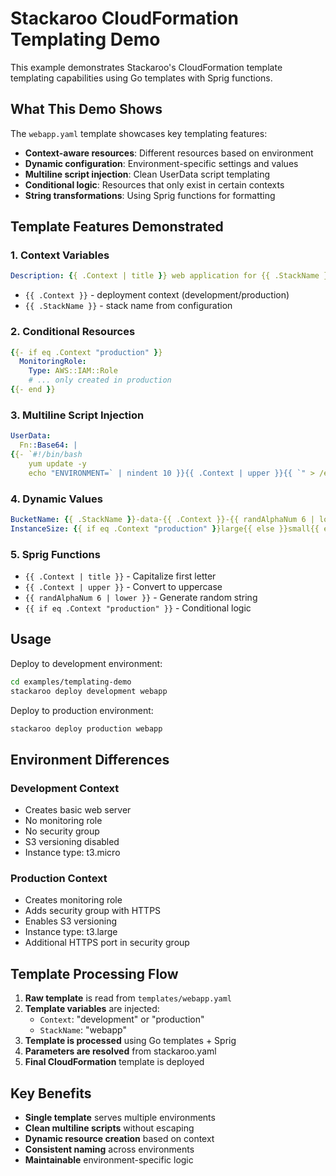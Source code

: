 # Stackaroo CloudFormation Templating Demo

This example demonstrates Stackaroo's CloudFormation template templating capabilities using Go templates with Sprig functions.

## What This Demo Shows

The `webapp.yaml` template showcases key templating features:

- **Context-aware resources**: Different resources based on environment
- **Dynamic configuration**: Environment-specific settings and values
- **Multiline script injection**: Clean UserData script templating
- **Conditional logic**: Resources that only exist in certain contexts
- **String transformations**: Using Sprig functions for formatting

## Template Features Demonstrated

### 1. Context Variables
```yaml
Description: {{ .Context | title }} web application for {{ .StackName }}
```
- `{{ .Context }}` - deployment context (development/production)
- `{{ .StackName }}` - stack name from configuration

### 2. Conditional Resources
```yaml
{{- if eq .Context "production" }}
  MonitoringRole:
    Type: AWS::IAM::Role
    # ... only created in production
{{- end }}
```

### 3. Multiline Script Injection
```yaml
UserData:
  Fn::Base64: |
{{- `#!/bin/bash
    yum update -y
    echo "ENVIRONMENT=` | nindent 10 }}{{ .Context | upper }}{{ `" > /etc/webapp.conf` | nindent 10 }}
```

### 4. Dynamic Values
```yaml
BucketName: {{ .StackName }}-data-{{ .Context }}-{{ randAlphaNum 6 | lower }}
InstanceSize: {{ if eq .Context "production" }}large{{ else }}small{{ end }}
```

### 5. Sprig Functions
- `{{ .Context | title }}` - Capitalize first letter
- `{{ .Context | upper }}` - Convert to uppercase
- `{{ randAlphaNum 6 | lower }}` - Generate random string
- `{{ if eq .Context "production" }}` - Conditional logic

## Usage

Deploy to development environment:
```bash
cd examples/templating-demo
stackaroo deploy development webapp
```

Deploy to production environment:
```bash
stackaroo deploy production webapp
```

## Environment Differences

### Development Context
- Creates basic web server
- No monitoring role
- No security group
- S3 versioning disabled
- Instance type: t3.micro

### Production Context
- Creates monitoring role
- Adds security group with HTTPS
- Enables S3 versioning
- Instance type: t3.large
- Additional HTTPS port in security group

## Template Processing Flow

1. **Raw template** is read from `templates/webapp.yaml`
2. **Template variables** are injected:
   - `Context`: "development" or "production"
   - `StackName`: "webapp"
3. **Template is processed** using Go templates + Sprig
4. **Parameters are resolved** from stackaroo.yaml
5. **Final CloudFormation** template is deployed

## Key Benefits

- **Single template** serves multiple environments
- **Clean multiline scripts** without escaping
- **Dynamic resource creation** based on context
- **Consistent naming** across environments
- **Maintainable** environment-specific logic
